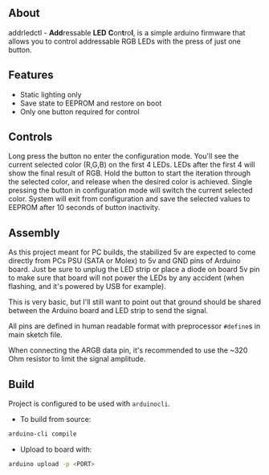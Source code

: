 ## About
addrledctl - **Add**ressable **LED** **C**on**t**ro**l**, is a simple arduino
firmware that allows you to control addressable RGB LEDs with the press of just
one button.


## Features
- Static lighting only
- Save state to EEPROM and restore on boot
- Only one button required for control


## Controls
Long press the button no enter the configuration mode. You'll see the current
selected color (R,G,B) on the first 4 LEDs. LEDs after the first 4 will show
the final result of RGB. Hold the button to start the iteration through the
selected color, and release when the desired color is achieved. Single pressing
the button in configuration mode will switch the current selected color. System
will exit from configuration and save the selected values to EEPROM after 10
seconds of button inactivity.


## Assembly
As this project meant for PC builds, the stabilized 5v are expected to come
directly from PCs PSU (SATA or Molex) to 5v and GND pins of Arduino board. Just
be sure to unplug the LED strip or place a diode on board 5v pin to make sure
that board will not power the LEDs by any accident (when flashing, and it's
powered by USB for example).

This is very basic, but I'll still want to point out that ground should be
shared between the Arduino board and LED strip to send the signal.

All pins are defined in human readable format with preprocessor `#define`s in
main sketch file.

When connecting the ARGB data pin, it's recommended to use the ~320 Ohm
resistor to limit the signal amplitude.


## Build
Project is configured to be used with `arduinocli`.

- To build from source:
```sh
arduino-cli compile
```

- Upload to board with:
```sh
arduino upload -p <PORT>
```
